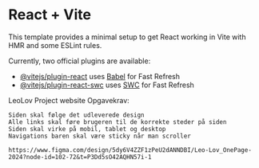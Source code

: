 # React + Vite

This template provides a minimal setup to get React working in Vite with HMR and some ESLint rules.

Currently, two official plugins are available:

- [@vitejs/plugin-react](https://github.com/vitejs/vite-plugin-react/blob/main/packages/plugin-react/README.md) uses [Babel](https://babeljs.io/) for Fast Refresh
- [@vitejs/plugin-react-swc](https://github.com/vitejs/vite-plugin-react-swc) uses [SWC](https://swc.rs/) for Fast Refresh


LeoLov Project website 
Opgavekrav:

    Siden skal følge det udleverede design
    Alle links skal føre brugeren til de korrekte steder på siden
    Siden skal virke på mobil, tablet og desktop
    Navigations baren skal være sticky når man scroller

    https://www.figma.com/design/5dy6V4ZZF1zPeU2dANNDBI/Leo-Lov_OnePage-2024?node-id=102-72&t=P3Dd5sO42AQHN57i-1

